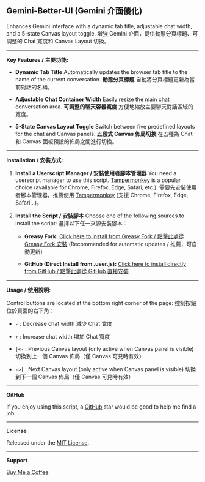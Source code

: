 ## Gemini-Better-UI (Gemini 介面優化)

Enhances Gemini interface with a dynamic tab title, adjustable chat width, and a 5-state Canvas layout toggle.
增強 Gemini 介面，提供動態分頁標題、可調整的 Chat 寬度和 Canvas Layout 切換。

---
**Key Features / 主要功能:**

- **Dynamic Tab Title**
    Automatically updates the browser tab title to the name of the current conversation.
    **動態分頁標題**
    自動將分頁標題更新為當前對話的名稱。

- **Adjustable Chat Container Width**
    Easily resize the main chat conversation area.
    **可調整的聊天容器寬度**
    方便地縮放主要聊天對話區域的寬度。

- **5-State Canvas Layout Toggle**
    Switch between five predefined layouts for the chat and Canvas panels.
    **五段式 Canvas 佈局切換**
    在五種為 Chat 和 Canvas 面板預設的佈局之間進行切換。

---

**Installation / 安裝方式:**

1.  **Install a Userscript Manager / 安裝使用者腳本管理器**
    You need a userscript manager to use this script. [Tampermonkey](https://www.tampermonkey.net/) is a popular choice (available for Chrome, Firefox, Edge, Safari, etc.).
    需要先安裝使用者腳本管理器，推薦使用 [Tampermonkey](https://www.tampermonkey.net/) (支援 Chrome, Firefox, Edge, Safari...)。

2.  **Install the Script / 安裝腳本**
    Choose one of the following sources to install the script:
    選擇以下任一來源安裝腳本：

    * **Greasy Fork:** [Click here to install from Greasy Fork / 點擊此處從 Greasy Fork 安裝](https://greasyfork.org/zh-TW/scripts/535508-gemini-better-ui)
        (Recommended for automatic updates / 推薦，可自動更新)

    * **GitHub (Direct Install from .user.js):** [Click here to install directly from GitHub / 點擊此處從 GitHub 直接安裝](https://github.com/Jonathan881005/Gemini-Better-UI/raw/refs/heads/main/Gemini-Better-UI.user.js)

---

**Usage / 使用說明:**

Control buttons are located at the bottom right corner of the page:
控制按鈕位於頁面的右下角：

- `-` : Decrease chat width
    減少 Chat 寬度

- `+` : Increase chat width
    增加 Chat 寬度

- `|<-` : Previous Canvas layout (only active when Canvas panel is visible)
    切換到上一個 Canvas 佈局（僅 Canvas 可見時有效）

- `->|` : Next Canvas layout (only active when Canvas panel is visible)
    切換到下一個 Canvas 佈局（僅 Canvas 可見時有效）

---

**GitHub**

If you enjoy using this script, a [GitHub](https://github.com/Jonathan881005/Gemini-Better-UI/) star would be good to help me find a job.

---

**License**

Released under the [MIT License](https://opensource.org/license/MIT).

---

**Support**

[Buy Me a Coffee](https://ko-fi.com/jonathanlu1005)